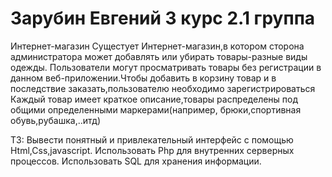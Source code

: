 # Зарубин Евгений 3 курс 2.1 группа 
Интернет-магазин
Сущестует Интернет-магазин,в котором
сторона администратора может добавлять или убирать товары-разные виды одежды.
Пользователи могут просматривать товары без регистрации в данном веб-приложении.Чтобы добавить в корзину товар и в последствие заказать,пользователю необходимо зарегистрироваться 
Каждый товар имеет краткое описание,товары распределены под общими определенными маркерами(например, брюки,спортивная обувь,рубашка,..итд)


ТЗ:
Вывести понятный и привлекательный интерфейс с помощью Html,Css,javascript.
Использовать Php для внутренних серверных процессов.
Использовать SQL для хранения информации.

